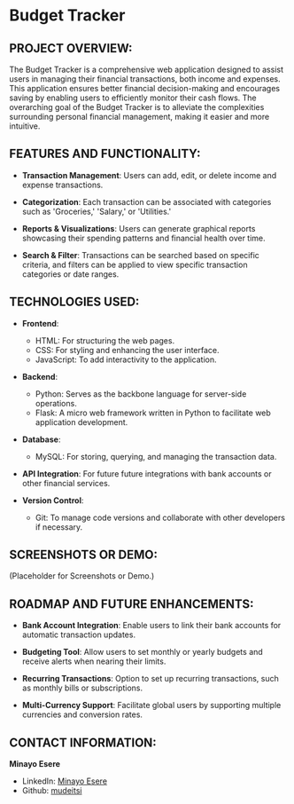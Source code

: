 # Budget Tracker

## PROJECT OVERVIEW:

The Budget Tracker is a comprehensive web application designed to assist users in managing their financial transactions, both income and expenses. This application ensures better financial decision-making and encourages saving by enabling users to efficiently monitor their cash flows. The overarching goal of the Budget Tracker is to alleviate the complexities surrounding personal financial management, making it easier and more intuitive.

## FEATURES AND FUNCTIONALITY:

- **Transaction Management**: Users can add, edit, or delete income and expense transactions.
- **Categorization**: Each transaction can be associated with categories such as 'Groceries,' 'Salary,' or 'Utilities.'

- **Reports & Visualizations**: Users can generate graphical reports showcasing their spending patterns and financial health over time.

- **Search & Filter**: Transactions can be searched based on specific criteria, and filters can be applied to view specific transaction categories or date ranges.

## TECHNOLOGIES USED:

- **Frontend**:
  - HTML: For structuring the web pages.
  - CSS: For styling and enhancing the user interface.
  - JavaScript: To add interactivity to the application.

- **Backend**:
  - Python: Serves as the backbone language for server-side operations.
  - Flask: A micro web framework written in Python to facilitate web application development.

- **Database**:
  - MySQL: For storing, querying, and managing the transaction data.
- **API Integration**: For future future integrations with bank accounts or other financial services.

- **Version Control**:
  - Git: To manage code versions and collaborate with other developers if necessary.

## SCREENSHOTS OR DEMO:

(Placeholder for Screenshots or Demo.)

## ROADMAP AND FUTURE ENHANCEMENTS:

- **Bank Account Integration**: Enable users to link their bank accounts for automatic transaction updates.

- **Budgeting Tool**: Allow users to set monthly or yearly budgets and receive alerts when nearing their limits.

- **Recurring Transactions**: Option to set up recurring transactions, such as monthly bills or subscriptions.

- **Multi-Currency Support**: Facilitate global users by supporting multiple currencies and conversion rates.

## CONTACT INFORMATION:

**Minayo Esere**
- LinkedIn: [Minayo Esere](https://www.linkedin.com/in/minayo-esere/)
- Github: [mudeitsi](https://github.com/mudeitsi)
